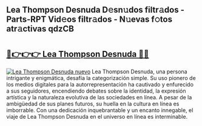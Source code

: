 ## Lea Thompson Desnuda D𝚎sn𝚞dos filtr𝚊dos - Parts-RPT Vid𝚎os filtr𝚊dos - N𝚞evas f𝚘tos atr𝚊ctivas qdzCB

# <h2><a href="http://mbdbzjp.tromn.icu/?c=Lea+Thompson+Desnuda">🔗👉👉👉 Lea Thompson Desnuda 🔗🔗</a></h2>

[![Lea Thompson Desnuda nuevo](https://i.imgur.com/pEAQMta.gif)](http://mbdbzjp.tromn.icu/?c=Lea+Thompson+Desnuda)
Lea Thompson Desnuda, una persona intrigante y enigmática, desafía la categorización simple. Su uso pionero de los medios digitales para la autorrepresentación ha cautivado y enfurecido a sus seguidores, encendiendo debates sobre la identidad, la expresión artística y la naturaleza evolutiva de las sociedades en línea. A pesar de la ambigüedad de sus planes futuros, su huella en la cultura en línea es imborrable. Con una dedicación inquebrantable y un encanto innegable, el viaje de Lea Thompson Desnuda en el universo en línea es interminable.
